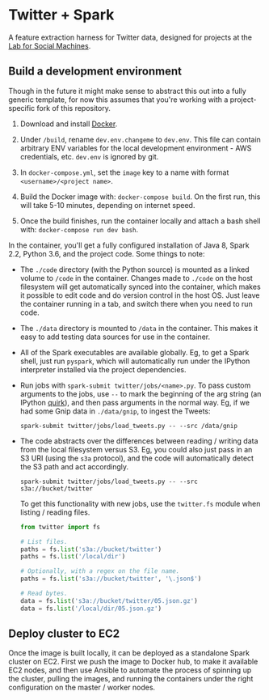 
# Twitter + Spark

A feature extraction harness for Twitter data, designed for projects at the [Lab for Social Machines](http://socialmachines.media.mit.edu/).

## Build a development environment

Though in the future it might make sense to abstract this out into a fully generic template, for now this assumes that you're working with a project-specific fork of this repository.

1. Download and install [Docker](https://www.docker.com/docker-mac).

1. Under `/build`, rename `dev.env.changeme` to `dev.env`. This file can contain arbitrary ENV variables for the local development environment - AWS credentials, etc. `dev.env` is ignored by git.

1. In `docker-compose.yml`, set the `image` key to a name with format `<username>/<project name>`.

1. Build the Docker image with: `docker-compose build`. On the first run, this will take 5-10 minutes, depending on internet speed.

1. Once the build finishes, run the container locally and attach a bash shell with: `docker-compose run dev bash`.

In the container, you'll get a fully configured installation of Java 8, Spark 2.2, Python 3.6, and the project code. Some things to note:

- The `./code` directory (with the Python source) is mounted as a linked volume to `/code` in the container. Changes made to `./code` on the host filesystem will get automatically synced into the container, which makes it possible to edit code and do version control in the host OS. Just leave the container running in a tab, and switch there when you need to run code.

- The `./data` directory is mounted to `/data` in the container. This makes it easy to add testing data sources for use in the container.

- All of the Spark executables are available globally. Eg, to get a Spark shell, just run `pyspark`, which will automatically run under the IPython interpreter installed via the project dependencies.

- Run jobs with `spark-submit twitter/jobs/<name>.py`. To pass custom arguments to the jobs, use `--` to mark the beginning of the arg string (an IPython [quirk](https://stackoverflow.com/a/22632197)), and then pass arguments in the normal way. Eg, if we had some Gnip data in `./data/gnip`, to ingest the Tweets:

  `spark-submit twitter/jobs/load_tweets.py -- --src /data/gnip`

- The code abstracts over the differences between reading / writing data from the local filesystem versus S3. Eg, you could also just pass in an S3 URI (using the `s3a` protocol), and the code will automatically detect the S3 path and act accordingly.

  `spark-submit twitter/jobs/load_tweets.py -- --src s3a://bucket/twitter`

  To get this functionality with new jobs, use the `twitter.fs` module when listing / reading files.

  ```python
  from twitter import fs

  # List files.
  paths = fs.list('s3a://bucket/twitter')
  paths = fs.list('/local/dir')

  # Optionally, with a regex on the file name.
  paths = fs.list('s3a://bucket/twitter', '\.json$')

  # Read bytes.
  data = fs.list('s3a://bucket/twitter/05.json.gz')
  data = fs.list('/local/dir/05.json.gz')
  ```

## Deploy cluster to EC2

Once the image is built locally, it can be deployed as a standalone Spark cluster on EC2. First we push the image to Docker hub, to make it available EC2 nodes, and then use Ansible to automate the process of spinning up the cluster, pulling the images, and running the containers under the right configuration on the master / worker nodes.
